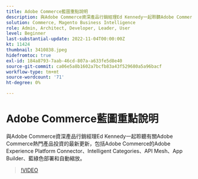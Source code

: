 ```yaml
---
title: Adobe Commerce藍圖重點說明
description: 與Adobe Commerce資深產品行銷經理Ed Kennedy一起聆聽Adobe Commerce產品投資重點的最新消息
solution: Commerce, Magento Business Intelligence
role: Admin, Architect, Developer, Leader, User
level: Beginner
last-substantial-update: 2022-11-04T00:00:00Z
kt: 11424
thumbnail: 3410838.jpeg
hidefromtoc: true
exl-id: 184a8793-7aab-46cd-807a-a633fe5d8e40
source-git-commit: ca06e5a8b1602a7bcfb83a43f529680a5a96bacf
workflow-type: tm+mt
source-wordcount: '71'
ht-degree: 0%

---
```


# Adobe Commerce藍圖重點說明

與Adobe Commerce資深產品行銷經理Ed Kennedy一起聆聽有關Adobe Commerce熱門產品投資的最新更新，包括Adobe Commerce的Adobe Experience Platform Connector、Intelligent Categories、API Mesh、App Builder、藍綠色部署和自動縮放。

>[!VIDEO](https://video.tv.adobe.com/v/3410838/?quality=12&learn=on)

